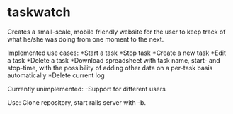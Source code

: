 # taskwatch
Creates a small-scale, mobile friendly website for the user to keep track of what he/she was doing from one moment to the next.

Implemented use cases:
*Start a task
*Stop task
*Create a new task
*Edit a task
*Delete a task
*Download spreadsheet with task name, start- and stop-time, with the possibility of adding other data on a per-task basis automatically
*Delete current log

Currently unimplemented:
-Support for different users

Use:
Clone repository, start rails server with -b.
